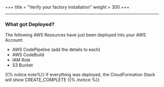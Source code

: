 +++
title = "Verify your factory installation"
weight = 300
+++

---

### What got Deployed?
The following AWS Resources have just been deployed into your AWS Account:

- AWS CodePipeline (add the details to each)
- AWS CodeBuild
- IAM Role
- S3 Bucket

{{% notice note%}}
If everything was deployed, the CloudFormation Stack will show CREATE_COMPLETE
{{% /notice %}}

